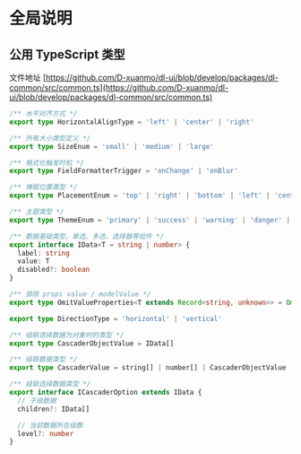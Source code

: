 # 全局说明

## 公用 TypeScript 类型

文件地址 [https://github.com/D-xuanmo/dl-ui/blob/develop/packages/dl-common/src/common.ts](https://github.com/D-xuanmo/dl-ui/blob/develop/packages/dl-common/src/common.ts)

```typescript
/** 水平对齐方式 */
export type HorizontalAlignType = 'left' | 'center' | 'right'

/** 所有大小类型定义 */
export type SizeEnum = 'small' | 'medium' | 'large'

/** 格式化触发时机 */
export type FieldFormatterTrigger = 'onChange' | 'onBlur'

/** 弹框位置类型 */
export type PlacementEnum = 'top' | 'right' | 'bottom' | 'left' | 'center'

/** 主题类型 */
export type ThemeEnum = 'primary' | 'success' | 'warning' | 'danger' | 'default'

/** 数据基础类型，单选、多选、选择器等组件 */
export interface IData<T = string | number> {
  label: string
  value: T
  disabled?: boolean
}

/** 排除 props value / modelValue */
export type OmitValueProperties<T extends Record<string, unknown>> = Omit<T, 'value' | 'modelValue'>

export type DirectionType = 'horizontal' | 'vertical'

/** 级联选择数据为对象时的类型 */
export type CascaderObjectValue = IData[]

/** 级联数据类型 */
export type CascaderValue = string[] | number[] | CascaderObjectValue

/** 级联选择数据类型 */
export interface ICascaderOption extends IData {
  // 子级数据
  children?: IData[]

  // 当前数据所在级数
  level?: number
}
```
